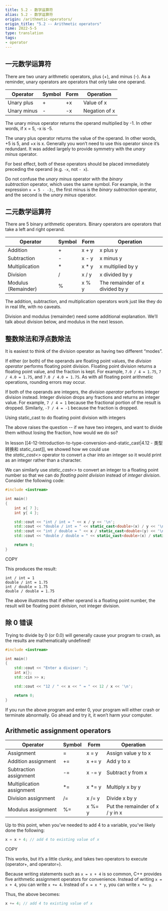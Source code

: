 ```yaml
---
title: 5.2 - 数学运算符
alias: 5.2 - 数学运算符
origin: /arithmetic-operators/
origin_title: "5.2 -- Arithmetic operators"
time: 2022-5-5
type: translation
tags:
- operator
---
```


## 一元数学运算符

There are two unary arithmetic operators, plus (+), and minus (-). As a reminder, unary operators are operators that only take one operand.


|Operator	|Symbol	|Form	|Operation|
|---|---|---|---|
|Unary plus	|+	|+x	|Value of x|
|Unary minus	|-	|-x	|Negation of x|


The unary minus operator returns the operand multiplied by -1. In other words, if x = 5, -x is -5.

The unary plus operator returns the value of the operand. In other words, +5 is 5, and +x is x. Generally you won’t need to use this operator since it’s redundant. It was added largely to provide symmetry with the _unary minus_ operator.

For best effect, both of these operators should be placed immediately preceding the operand (e.g. `-x`, not `- x`).

Do not confuse the _unary minus_ operator with the _binary subtraction_ operator, which uses the same symbol. For example, in the expression `x = 5 - -3;`, the first minus is the _binary subtraction_ operator, and the second is the _unary minus_ operator.

## 二元数学运算符

There are 5 binary arithmetic operators. Binary operators are operators that take a left and right operand.

|Operator	|Symbol	|Form	|Operation|
|---|---|---|---|
|Addition	|+	|x + y	|x plus y|
|Subtraction	|-	|x - y	|x minus y|
|Multiplication	|*	|x * y	|x multiplied by y|
|Division	|/	|x / y	|x divided by y|
|Modulus (Remainder)	|%	|x % y	|The remainder of x divided by y|


The addition, subtraction, and multiplication operators work just like they do in real life, with no caveats.

Division and modulus (remainder) need some additional explanation. We’ll talk about division below, and modulus in the next lesson.

## 整数除法和浮点数除法

It is easiest to think of the division operator as having two different “modes”.

If either (or both) of the operands are floating point values, the _division operator_ performs floating point division. Floating point division returns a floating point value, and the fraction is kept. For example, `7.0 / 4 = 1.75`, `7 / 4.0 = 1.75`, and `7.0 / 4.0 = 1.75`. As with all floating point arithmetic operations, rounding errors may occur.

If both of the operands are integers, the _division operator_ performs integer division instead. Integer division drops any fractions and returns an integer value. For example, `7 / 4 = 1` because the fractional portion of the result is dropped. Similarly, `-7 / 4 = -1` because the fraction is dropped.

Using static_cast to do floating point division with integers

The above raises the question -- if we have two integers, and want to divide them without losing the fraction, how would we do so?

In lesson [[4-12-Introduction-to-type-conversion-and-static_cast|4.12 - 类型转换和 static_cast]], we showed how we could use the _static_cast<>_ operator to convert a char into an integer so it would print as an integer rather than a character.

We can similarly use _static_cast<>_ to convert an integer to a floating point number so that we can do _floating point division_ instead of _integer division_. Consider the following code:

```cpp
#include <iostream>

int main()
{
    int x{ 7 };
    int y{ 4 };

    std::cout << "int / int = " << x / y << '\n';
    std::cout << "double / int = " << static_cast<double>(x) / y << '\n';
    std::cout << "int / double = " << x / static_cast<double>(y) << '\n';
    std::cout << "double / double = " << static_cast<double>(x) / static_cast<double>(y) << '\n';

    return 0;
}
```

COPY

This produces the result:

```
int / int = 1
double / int = 1.75
int / double = 1.75
double / double = 1.75
```

The above illustrates that if either operand is a floating point number, the result will be floating point division, not integer division.

## 除 0 错误

Trying to divide by 0 (or 0.0) will generally cause your program to crash, as the results are mathematically undefined!

```cpp
#include <iostream>

int main()
{
	std::cout << "Enter a divisor: ";
	int x{};
	std::cin >> x;

	std::cout << "12 / " << x << " = " << 12 / x << '\n';

	return 0;
}
```


If you run the above program and enter 0, your program will either crash or terminate abnormally. Go ahead and try it, it won’t harm your computer.

## Arithmetic assignment operators

|Operator	|Symbol	|Form	|Operation|
|---|---|---|---|
|Assignment	|=	|x = y	|Assign value y to x|
|Addition assignment	|+=	|x += y	|Add y to x|
|Subtraction assignment	|-=	|x -= y	|Subtract y from x|
|Multiplication assignment	|\*=	| x \*= y	| Multiply x by y|
|Division assignment	| /=	| x /= y	| Divide x by y|
|Modulus assignment	| %=	|x %= y	|Put the remainder of x / y in x|


Up to this point, when you’ve needed to add 4 to a variable, you’ve likely done the following:

```cpp
x = x + 4; // add 4 to existing value of x
```

COPY

This works, but it’s a little clunky, and takes two operators to execute (operator+, and operator=).

Because writing statements such as `x = x + 4` is so common, C++ provides five arithmetic assignment operators for convenience. Instead of writing `x = x + 4`, you can write `x += 4`. Instead of `x = x * y`, you can write `x *= y`.

Thus, the above becomes:

```cpp
x += 4; // add 4 to existing value of x
```